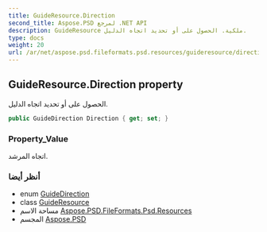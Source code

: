 ```yaml
---
title: GuideResource.Direction
second_title: Aspose.PSD لمرجع .NET API
description: GuideResource ملكية. الحصول على أو تحديد اتجاه الدليل.
type: docs
weight: 20
url: /ar/net/aspose.psd.fileformats.psd.resources/guideresource/direction/
---
```

## GuideResource.Direction property

الحصول على أو تحديد اتجاه الدليل.

```csharp
public GuideDirection Direction { get; set; }
```

### Property_Value

اتجاه المرشد.

### أنظر أيضا

* enum [GuideDirection](../../guidedirection/)
* class [GuideResource](../)
* مساحة الاسم [Aspose.PSD.FileFormats.Psd.Resources](../../guideresource/)
* المجسم [Aspose.PSD](../../../)


